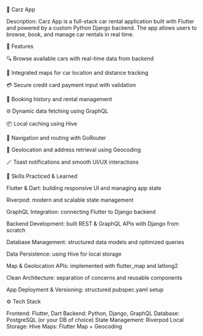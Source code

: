🚗 Carz App

Description:
Carz App is a full-stack car rental application built with Flutter and powered by a custom Python Django backend. The app allows users to browse, book, and manage car rentals in real time.

📱 Features

🔍 Browse available cars with real-time data from backend

📍 Integrated maps for car location and distance tracking

💳 Secure credit card payment input with validation

📅 Booking history and rental management

🌐 Dynamic data fetching using GraphQL

📦 Local caching using Hive

🚦 Navigation and routing with GoRouter

🧭 Geolocation and address retrieval using Geocoding

🪄 Toast notifications and smooth UI/UX interactions

🧠 Skills Practiced & Learned

Flutter & Dart: building responsive UI and managing app state

Riverpod: modern and scalable state management

GraphQL Integration: connecting Flutter to Django backend

Backend Development: built REST & GraphQL APIs with Django from scratch

Database Management: structured data models and optimized queries

Data Persistence: using Hive for local storage

Map & Geolocation APIs: implemented with flutter_map and latlong2

Clean Architecture: separation of concerns and reusable components

App Deployment & Versioning: structured pubspec.yaml setup

⚙️ Tech Stack

Frontend: Flutter, Dart
Backend: Python, Django, GraphQL
Database: PostgreSQL (or your DB of choice)
State Management: Riverpod
Local Storage: Hive
Maps: Flutter Map + Geocoding
